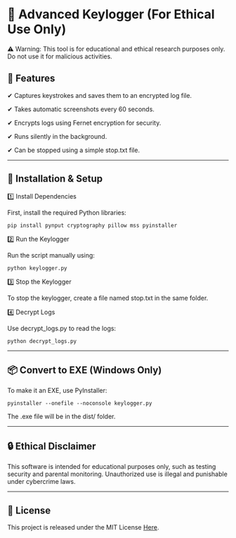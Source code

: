 # 🔹 Advanced Keylogger (For Ethical Use Only)

⚠ Warning: This tool is for educational and ethical research purposes only. Do not use it for malicious activities.

## 📌 Features

✔ Captures keystrokes and saves them to an encrypted log file.

✔ Takes automatic screenshots every 60 seconds.

✔ Encrypts logs using Fernet encryption for security.

✔ Runs silently in the background.

✔ Can be stopped using a simple stop.txt file.



---

## 🔧 Installation & Setup

1️⃣ Install Dependencies

First, install the required Python libraries:
```
pip install pynput cryptography pillow mss pyinstaller
```
2️⃣ Run the Keylogger

Run the script manually using:
```
python keylogger.py
```
3️⃣ Stop the Keylogger

To stop the keylogger, create a file named stop.txt in the same folder.

4️⃣ Decrypt Logs

Use decrypt_logs.py to read the logs:
```
python decrypt_logs.py
```

---

## 📦 Convert to EXE (Windows Only)

To make it an EXE, use PyInstaller:
```
pyinstaller --onefile --noconsole keylogger.py
```
The .exe file will be in the dist/ folder.


---

## 🔒 Ethical Disclaimer

This software is intended for educational purposes only, such as testing security and parental monitoring. Unauthorized use is illegal and punishable under cybercrime laws.


---

## 📜 License

This project is released under the MIT License [Here](LICENSE).

